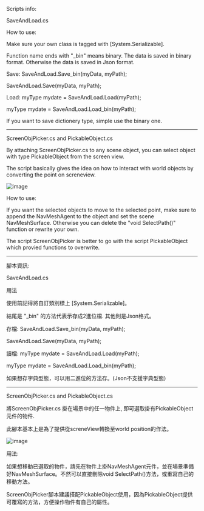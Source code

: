Scripts info:

SaveAndLoad.cs

How to use:

Make sure your own class is tagged with [System.Serializable].

Function name ends with "_bin" means binary. The data is saved in binary format. Otherwise the data is saved in Json format.


Save:
  SaveAndLoad.Save_bin<myType>(myData, myPath);
  
  SaveAndLoad.Save<myType>(myData, myPath);
  
Load:
  myType mydate = SaveAndLoad.Load(myPath);
  
  myType mydate = SaveAndLoad.Load_bin(myPath);

If you want to save dictionery type, simple use the binary one.

<hr>

ScreenObjPicker.cs and PickableObject.cs

By attaching ScreenObjPicker.cs to any scene object, you can select object with type PickableObject from the screen view.

The script basically gives the idea on how to interact with world objects by converting the point on screneview.

![image](https://i.imgur.com/3Kh0b1P.gif)

How to use:

If you want the selected objects to move to the selected point, make sure to append the NavMeshAgent to the object and set the scene NavMeshSurface. Otherwise you can delete the "void SelectPath()" function or rewrite your own.

The script ScreenObjPicker is better to go with the script PickableObject which provied functions to overwrite.


<hr>


腳本資訊:

SaveAndLoad.cs

用法

使用前記得將自訂類別標上 [System.Serializable]。

結尾是 "_bin" 的方法代表示存成2進位檔. 其他則是Json格式。


存檔:
  SaveAndLoad.Save_bin<myType>(myData, myPath);
  
  SaveAndLoad.Save<myType>(myData, myPath);
  
讀檔:
  myType mydate = SaveAndLoad.Load(myPath);
  
  myType mydate = SaveAndLoad.Load_bin(myPath);

如果想存字典型態，可以用二進位的方法存。(Json不支援字典型態)

<hr>

ScreenObjPicker.cs and PickableObject.cs

將ScreenObjPicker.cs 掛在場景中的任一物件上, 即可選取掛有PickableObject元件的物件.

此腳本基本上是為了提供從screneView轉換至world position的作法。

![image](https://i.imgur.com/3Kh0b1P.gif)

用法:

如果想移動已選取的物件，請先在物件上掛NavMeshAgent元件，並在場景準備好NavMeshSurface。不然可以直接刪除void SelectPath()方法，或重寫自己的移動方法。

ScreenObjPicker腳本建議搭配PickableObject使用，因為PickableObject提供可覆寫的方法，方便操作物件有自己的屬性。

